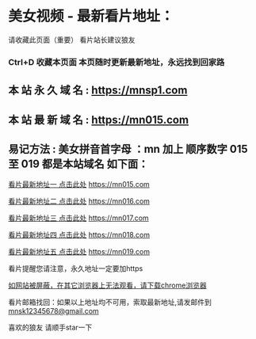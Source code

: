 # 美女视频 - 最新看片地址：

请收藏此页面（重要）
看片站长建议狼友
### Ctrl+D 收藏本页面 本页随时更新最新地址，永远找到回家路

## 本 站 永 久 域 名 : https://mnsp1.com

## 本 站 最 新 域 名 : https://mn015.com

## 易记方法 : 美女拼音首字母 ：mn 加上 顺序数字 015  至  019 都是本站域名 如下面：

[看片最新地址一 点击此处](https://mn015.com/)   https://mn015.com

[看片最新地址二 点击此处](https://mn016.com/)   https://mn016.com

[看片最新地址三 点击此处](https://mn017.com/)   https://mn017.com

[看片最新地址四 点击此处](https://mn018.com/)   https://mn018.com

[看片最新地址五 点击此处](https://mn019.com/)   https://mn019.com

看片提醒您请注意，永久地址一定要加https

[如网站被屏蔽，在其它浏览器上无法观看，请下载chrome浏览器](http://mnsp1.com/chrome.apk) 

看片邮箱找回：如果以上地址均不可用，索取最新地址,请发邮件到 mnsk12345678@gmail.com

喜欢的狼友 请顺手star一下
